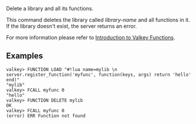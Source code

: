 Delete a library and all its functions.

This command deletes the library called _library-name_ and all functions in it.
If the library doesn't exist, the server returns an error.

For more information please refer to [Introduction to Valkey Functions](../topics/functions-intro.md).

## Examples

```
valkey> FUNCTION LOAD "#!lua name=mylib \n server.register_function('myfunc', function(keys, args) return 'hello' end)"
"mylib"
valkey> FCALL myfunc 0
"hello"
valkey> FUNCTION DELETE mylib
OK
valkey> FCALL myfunc 0
(error) ERR Function not found
```
